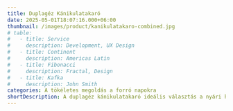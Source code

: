 ```yaml
---
title: Duplagéz Kánikulatakaró
date: 2025-05-01T18:07:16.000+06:00
thumbnail: /images/product/kanikulatakaro-combined.jpg
# table:
#   - title: Service
#     description: Development, UX Design
#   - title: Continent
#     description: Americas Latin
#   - title: Fibonacci
#     description: Fractal, Design
#   - title: Kafka
#     description: John Smith
categories: A tökéletes megoldás a forró napokra
shortDescription: A duplagéz kánikulatakaró ideális választás a nyári hőségben, amikor még a legkisebbek is kényelmetlenül érzik magukat a melegben. Két rétegben takaróként, egy rétegben pedig textilpelusként használható, sőt, sok baba imádja "nyunyókaként" is. 100% pamut anyaga rendkívül légáteresztő, vékony és könnyed, így ideális választás a forró napokra, amikor fontos a baba komfortja, ugyanakkor nem szeretnénk túlfűteni. Kényelmes, praktikus és sokoldalú!
---
```

